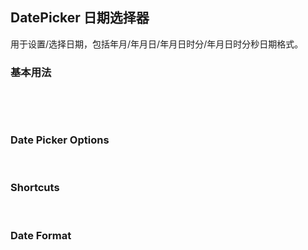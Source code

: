 <div class="demo-header">
<p class="overviewicon">
  <span class="wapi-form-datepicker"/>
</p>

## DatePicker 日期选择器

<nova-uxlink widget-name="DatePicker"></nova-uxlink>

用于设置/选择日期，包括年月/年月日/年月日时分/年月日时分秒日期格式。
</div>

### 基本用法

<nova-demo-view link="date-picker/basic-usage.vue"></nova-demo-view>

<br>

<nova-attributes link="date-picker"></nova-attributes>

<br>

### Date Picker Options

<nova-attributes link="date-picker-options" apititle="Date Picker Options"></nova-attributes>

<br>

### Shortcuts

<nova-attributes link="date-picker-shortcuts" apititle="Shortcuts"></nova-attributes>

<br>

### Date Format

<nova-attributes link="date-picker-date-format" apititle="Date Format"></nova-attributes>
